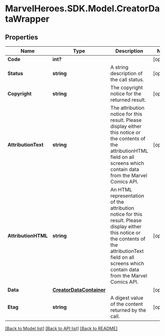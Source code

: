 # MarvelHeroes.SDK.Model.CreatorDataWrapper
## Properties

Name | Type | Description | Notes
------------ | ------------- | ------------- | -------------
**Code** | **int?** |  | [optional] 
**Status** | **string** | A string description of the call status. | [optional] 
**Copyright** | **string** | The copyright notice for the returned result. | [optional] 
**AttributionText** | **string** | The attribution notice for this result.  Please display either this notice or the contents of the attributionHTML field on all screens which contain data from the Marvel Comics API. | [optional] 
**AttributionHTML** | **string** | An HTML representation of the attribution notice for this result.  Please display either this notice or the contents of the attributionText field on all screens which contain data from the Marvel Comics API. | [optional] 
**Data** | [**CreatorDataContainer**](CreatorDataContainer.md) |  | [optional] 
**Etag** | **string** | A digest value of the content returned by the call. | [optional] 

[[Back to Model list]](../README.md#documentation-for-models) [[Back to API list]](../README.md#documentation-for-api-endpoints) [[Back to README]](../README.md)

